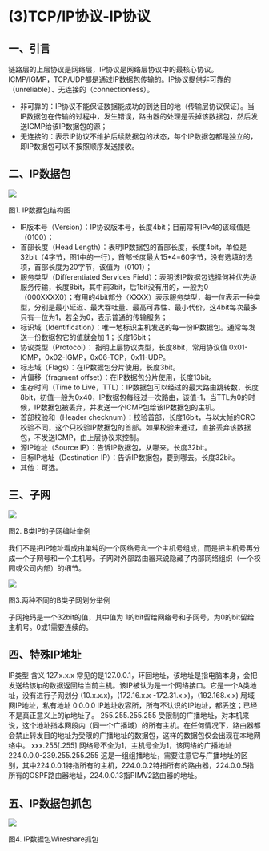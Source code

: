 # (3)TCP/IP协议-IP协议

## 一、引言

链路层的上层协议是网络层，IP协议是网络层协议中的最核心协议。ICMP/IGMP，TCP/UDP都是通过IP数据包传输的。IP协议提供非可靠的（unreliable）、无连接的（connectionless）。

* 非可靠的：IP协议不能保证数据能成功的到达目的地（传输层协议保证）。当IP数据包在传输的过程中，发生错误，路由器的处理是丢掉该数据包，然后发送ICMP给该IP数据包的源；
* 无连接的：表示IP协议不维护后续数据包的状态，每个IP数据包都是独立的，即IP数据包可以不按照顺序发送接收。

## 二、IP数据包

![][1]



图1. IP数据包结构图

* IP版本号（Version）：IP协议版本号，长度4bit；目前常有IPv4的该域值是（0100）；
* 首部长度（Head Length）：表明IP数据包的首部长度，长度4bit，单位是32bit（4字节，图1中的一行），首部长度最大15*4=60字节，没有选填的选项，首部长度为20字节，该值为（0101）；
* 服务类型（Differentiated Services Field）：表明该IP数据包选择何种优先级服务传输，长度8bit，其中前3bit，后1bit没有用的，一般为0（000XXXX0）；有用的4bit部分（XXXX）表示服务类型，每一位表示一种类型，分别是最小延迟、最大吞吐量、最高可靠性、最小代价，这4bit每次最多只有一位为1，若全为0，表示普通的传输服务；
* 标识域（Identification）：唯一地标识主机发送的每一份IP数据包。通常每发送一份数据包它的值就会加 1；长度16bit；
* 协议类型（Protocol）： 指明上层协议类型，长度8bit，常用协议值 0x01-ICMP，0x02-IGMP，0x06-TCP，0x11-UDP。
* 标志域（Flags）：在IP数据包分片使用，长度3bit。
* 片偏移（fragment offset）：在IP数据包分片使用，长度13bit。
* 生存时间（Time to Live，TTL）：IP数据包可以经过的最大路由跳转数，长度8bit，初值一般为0x40，IP数据包每经过一次路由，该值-1，当TTL为0的时候，IP数据包被丢弃，并发送一个ICMP包给该IP数据包的主机。
* 首部校验和（Header checknum）：校验首部，长度16bit，与以太帧的CRC校验不同，这个只校验IP数据包的首部。如果校验未通过，直接丢弃该数据包，不发送ICMP，由上层协议来控制。
* 源IP地址（Source IP）：告诉IP数据包，从哪来。长度32bit。
* 目标IP地址（Destination IP）：告诉IP数据包，要到哪去。长度32bit。
* 其他：可选。

## 三、子网

![][2]



图2. B类IP的子网编址举例

我们不是把IP地址看成由单纯的一个网络号和一个主机号组成，而是把主机号再分成一个子网号和一个主机号。子网对外部路由器来说隐藏了内部网络组织（一个校园或公司内部）的细节。

![][3]



图3.两种不同的B类子网划分举例

子网掩码是一个32bit的值，其中值为 1的bit留给网络号和子网号，为0的bit留给主机号。0或1需要连续的。

## 四、特殊IP地址

IP类型 含义 127.x.x.x 常见的是127.0.0.1，环回地址，该地址是指电脑本身，会把发送给该ip的数据返回给当前主机。该IP被认为是一个网络接口。它是一个A类地址，没有进行子网划分 (10.x.x.x)，(172.16.x.x -172.31.x.x)，(192.168.x.x) 局域网IP地址，私有地址 0.0.0.0 IP地址收容所，所有不认识的IP地址，都丢这；已经不是真正意义上的ip地址了。 255.255.255.255 受限制的广播地址，对本机来说，这个地址指本网段内（同一个广播域）的所有主机。在任何情况下，路由器都会禁止转发目的地址为受限的广播地址的数据包，这样的数据包仅会出现在本地网络中。 xxx.255[.255] 网络号不全为1，主机号全为1，该网络的广播地址 224.0.0.0-239.255.255.255 这是一组组播地址，需要注意它与广播地址的区别，其中224.0.0.1特指所有的主机，224.0.0.2特指所有的路由器，224.0.0.5指所有的OSPF路由器地址，224.0.0.13指PIMV2路由器的地址。 

## 五、IP数据包抓包

![][4]



图4. IP数据包Wireshare抓包


[1]: ./img/301894-54f6bfb0951a452a.png
[2]: ./img/301894-927b2b986493a211.png
[3]: ./img/301894-b839ff1d3a06781b.png
[4]: ./img/301894-b95bef0d4eddfff5.png